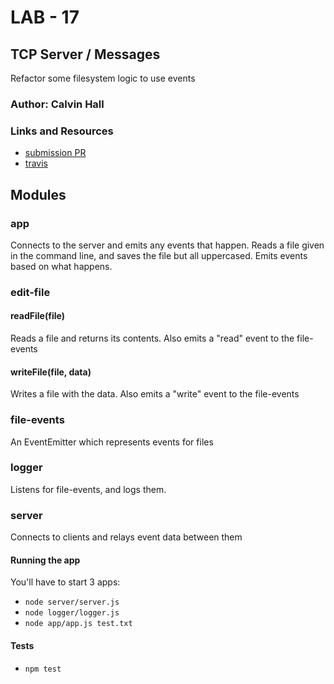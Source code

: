 # LAB - 17

## TCP Server / Messages
Refactor some filesystem logic to use events

### Author: Calvin Hall

### Links and Resources
* [submission PR](https://github.com/Clownvin-cr-deltav-401d4/lab-18/pull/1)
* [travis](https://www.travis-ci.com/Clownvin-cr-deltav-401d4/lab-18)

## Modules
### app
Connects to the server and emits any events that happen.
Reads a file given in the command line, and saves the file but all uppercased. Emits events based on what happens.
### edit-file
#### readFile(file)
Reads a file and returns its contents. Also emits a "read" event to the file-events
#### writeFile(file, data)
Writes a file with the data. Also emits a "write" event to the file-events
### file-events
An EventEmitter which represents events for files
### logger
Listens for file-events, and logs them.
### server
Connects to clients and relays event data between them

#### Running the app
You'll have to start 3 apps:
* `node server/server.js`
* `node logger/logger.js`
* `node app/app.js test.txt`
  
#### Tests
* `npm test`

